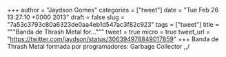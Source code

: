 
+++
author = "Jaydson Gomes"
categories = ["tweet"]
date = "Tue Feb 26 13:27:10 +0000 2013"
draft = false
slug = "7a53c3793c80a6323de0aa4eb1d547ac3f82c923"
tags = ["tweet"]
title = """Banda de Thrash Metal for..."""
tweet = true
micro = true
tweet_url = "https://twitter.com/jaydson/status/306394978849017859"
+++
Banda de Thrash Metal formada por programadores: Garbage Collector \,,/
